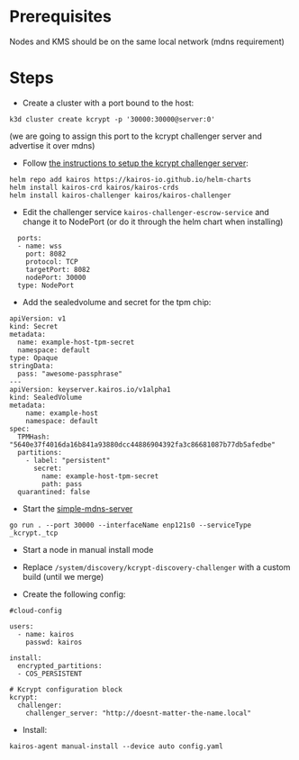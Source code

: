 # Prerequisites

Nodes and KMS should be on the same local network (mdns requirement)

# Steps

- Create a cluster with a port bound to the host:

```
k3d cluster create kcrypt -p '30000:30000@server:0' 
```

(we are going to assign this port to the kcrypt challenger server and advertise it over mdns)

- Follow [the instructions to setup the kcrypt challenger server](https://github.com/kairos-io/kcrypt-challenger#installation):

```
helm repo add kairos https://kairos-io.github.io/helm-charts
helm install kairos-crd kairos/kairos-crds
helm install kairos-challenger kairos/kairos-challenger
```

- Edit the challenger service `kairos-challenger-escrow-service` and change it to NodePort (or do it through the helm chart when installing)

```
  ports:
  - name: wss
    port: 8082
    protocol: TCP
    targetPort: 8082
    nodePort: 30000
  type: NodePort
```

- Add the sealedvolume and secret for the tpm chip:

```
apiVersion: v1
kind: Secret
metadata:
  name: example-host-tpm-secret
  namespace: default
type: Opaque
stringData:
  pass: "awesome-passphrase"
---
apiVersion: keyserver.kairos.io/v1alpha1
kind: SealedVolume
metadata:
    name: example-host
    namespace: default
spec:
  TPMHash: "5640e37f4016da16b841a93880dcc44886904392fa3c86681087b77db5afedbe"
  partitions:
    - label: "persistent"
      secret:
        name: example-host-tpm-secret
        path: pass
  quarantined: false
```

- Start the [simple-mdns-server](https://github.com/kairos-io/simple-mdns-server)

```
go run . --port 30000 --interfaceName enp121s0 --serviceType _kcrypt._tcp
```


- Start a node in manual install mode

- Replace `/system/discovery/kcrypt-discovery-challenger` with a custom build (until we merge)

- Create the following config:

```
#cloud-config

users:
  - name: kairos
    passwd: kairos

install:
  encrypted_partitions:
  - COS_PERSISTENT

# Kcrypt configuration block
kcrypt:
  challenger:
    challenger_server: "http://doesnt-matter-the-name.local"
```

- Install:

```
kairos-agent manual-install --device auto config.yaml
```
